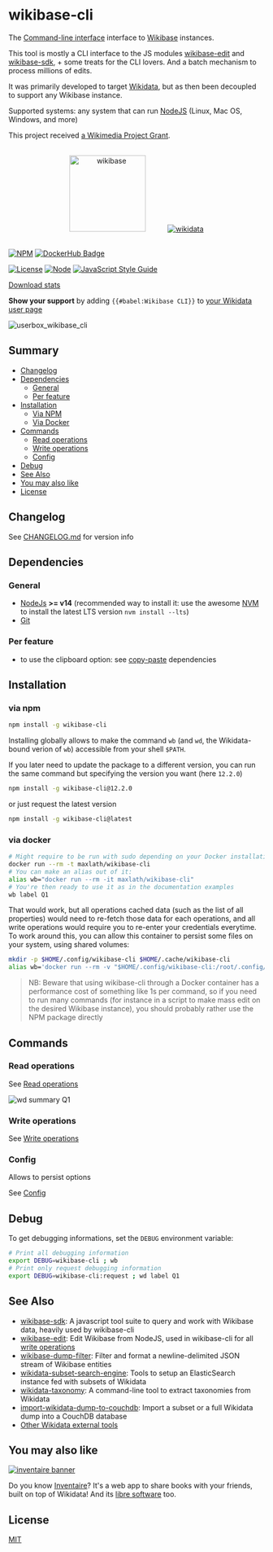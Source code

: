 # wikibase-cli
The [Command-line interface](https://en.wikipedia.org/wiki/Command-line_interface) interface to [Wikibase](https://wikiba.se) instances.

This tool is mostly a CLI interface to the JS modules [wikibase-edit](https://www.npmjs.com/package/wikibase-edit) and [wikibase-sdk](https://www.npmjs.com/package/wikibase-sdk), + some treats for the CLI lovers. And a batch mechanism to process millions of edits.

It was primarily developed to target [Wikidata](https://wikidata.org), but as then been decoupled to support any Wikibase instance.

Supported systems: any system that can run [NodeJS](https://nodejs.org/en/download/) (Linux, Mac OS, Windows, and more)

This project received [a Wikimedia Project Grant](https://meta.wikimedia.org/wiki/Grants:Project/WikidataJS).

<div align="center">
  <br>
  <a href="https://wikiba.se"><img height="150" src="https://raw.githubusercontent.com/maxlath/wikibase-sdk/master/assets/wikibase.png" alt="wikibase"></a>
  <!-- yeay hacky margin \o/ -->
  &nbsp;&nbsp;&nbsp;&nbsp;&nbsp;&nbsp;&nbsp;&nbsp;&nbsp;
  <a href="https://wikidata.org"><img src="https://raw.githubusercontent.com/maxlath/wikibase-sdk/master/assets/wikidata.jpg" alt="wikidata"></a>
  <br>
  <br>
</div>

[![NPM](https://nodei.co/npm/wikibase-cli.png?stars&downloads&downloadRank)](https://npmjs.com/package/wikibase-cli/)
[![DockerHub Badge](https://dockeri.co/image/maxlath/wikibase-cli)](https://hub.docker.com/r/maxlath/wikibase-cli/)

[![License](https://img.shields.io/badge/license-MIT-blue.svg)](https://opensource.org/licenses/MIT)
[![Node](https://img.shields.io/badge/node-%3E=%20v6.4.0-brightgreen.svg)](http://nodejs.org)
[![JavaScript Style Guide](https://img.shields.io/badge/code%20style-standard-brightgreen.svg)](http://standardjs.com/)

[Download stats](https://npm-stat.com/charts.html?package=wikibase-cli)

**Show your support** by adding `{{#babel:Wikibase CLI}}` to [your Wikidata user page](https://www.wikidata.org/w/index.php?title=Special:MyPage&action=edit)

<img style="max-width: 30em;" src="https://raw.githubusercontent.com/maxlath/wikibase-cli/master/assets/userbox_wikibase_cli.jpg" alt="userbox_wikibase_cli">

## Summary
- [Changelog](CHANGELOG.md)
- [Dependencies](#dependencies)
  - [General](#general)
  - [Per feature](#per-feature)
- [Installation](#installation)
  - [Via NPM](#via-npm)
  - [Via Docker](#via-docker)
- [Commands](#commands)
  - [Read operations](docs/read_operations.md)
  - [Write operations](docs/write_operations.md)
  - [Config](docs/config.md)
- [Debug](#debug)
- [See Also](#see-also)
- [You may also like](#you-may-also-like)
- [License](#license)

## Changelog
See [CHANGELOG.md](CHANGELOG.md) for version info

## Dependencies

### General
* [NodeJs](https://nodejs.org) **>= v14** (recommended way to install it: use the awesome [NVM](https://github.com/creationix/nvm) to install the latest LTS version `nvm install --lts`)
* [Git](https://git-scm.com/)

### Per feature
* to use the clipboard option: see [copy-paste](https://github.com/xavi-/node-copy-paste#node-copy-paste) dependencies

## Installation
### via npm
```sh
npm install -g wikibase-cli
```
Installing globally allows to make the command `wb` (and `wd`, the Wikidata-bound verion of `wb`) accessible from your shell `$PATH`.

If you later need to update the package to a different version, you can run the same command but specifying the version you want (here `12.2.0`)
```sh
npm install -g wikibase-cli@12.2.0
```
or just request the latest version
```sh
npm install -g wikibase-cli@latest
```

### via docker
```sh
# Might require to be run with sudo depending on your Docker installation
docker run --rm -t maxlath/wikibase-cli
# You can make an alias out of it:
alias wb="docker run --rm -it maxlath/wikibase-cli"
# You're then ready to use it as in the documentation examples
wb label Q1
```
That would work, but all operations cached data (such as the list of all properties) would need to re-fetch those data for each operations, and all write operations would require you to re-enter your credentials everytime. To work around this, you can allow this container to persist some files on your system, using shared volumes:
```sh
mkdir -p $HOME/.config/wikibase-cli $HOME/.cache/wikibase-cli
alias wb='docker run --rm -v "$HOME/.config/wikibase-cli:/root/.config/wikibase-cli" -v "$HOME/.cache/wikibase-cli:/root/.cache/wikibase-cli" -it maxlath/wikibase-cli'
```

> NB: Beware that using wikibase-cli through a Docker container has a performance cost of something like 1s per command, so if you need to run many commands (for instance in a script to make mass edit on the desired Wikibase instance), you should probably rather use the NPM package directly

## Commands

### Read operations
See [Read operations](docs/read_operations.md)

![wd summary Q1](https://cloud.githubusercontent.com/assets/1596934/24504647/5b17135c-1557-11e7-971e-b13648bdc604.gif)

### Write operations
See [Write operations](docs/write_operations.md)

### Config
Allows to persist options

See [Config](docs/config.md)

## Debug
To get debugging informations, set the `DEBUG` environment variable:
```sh
# Print all debugging information
export DEBUG=wikibase-cli ; wb
# Print only request debugging information
export DEBUG=wikibase-cli:request ; wd label Q1
```

## See Also
* [wikibase-sdk](https://www.npmjs.com/package/wikibase-sdk): A javascript tool suite to query and work with Wikibase data, heavily used by wikibase-cli
* [wikibase-edit](https://www.npmjs.com/package/wikibase-edit): Edit Wikibase from NodeJS, used in wikibase-cli for all [write operations](docs/write_operations.md)
* [wikibase-dump-filter](https://npmjs.com/package/wikibase-dump-filter): Filter and format a newline-delimited JSON stream of Wikibase entities
* [wikidata-subset-search-engine](https://github.com/inventaire/entities-search-engine/tree/wikidata-subset-search-engine): Tools to setup an ElasticSearch instance fed with subsets of Wikidata
* [wikidata-taxonomy](https://github.com/nichtich/wikidata-taxonomy): A command-line tool to extract taxonomies from Wikidata
* [import-wikidata-dump-to-couchdb](https://github.com/maxlath/import-wikidata-dump-to-couchdb): Import a subset or a full Wikidata dump into a CouchDB database
* [Other Wikidata external tools](https://www.wikidata.org/wiki/Wikidata:Tools/External_tools)

## You may also like

[![inventaire banner](https://inventaire.io/public/images/inventaire-brittanystevens-13947832357-CC-BY-lighter-blue-4-banner-500px.png)](https://inventaire.io)

Do you know [Inventaire](https://inventaire.io/)? It's a web app to share books with your friends, built on top of Wikidata! And its [libre software](http://github.com/inventaire/inventaire) too.

## License
[MIT](LICENSE.md)
